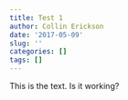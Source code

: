 ```yaml
---
title: Test 1
author: Collin Erickson
date: '2017-05-09'
slug: ''
categories: []
tags: []
---
```


This is the text. Is it working?
